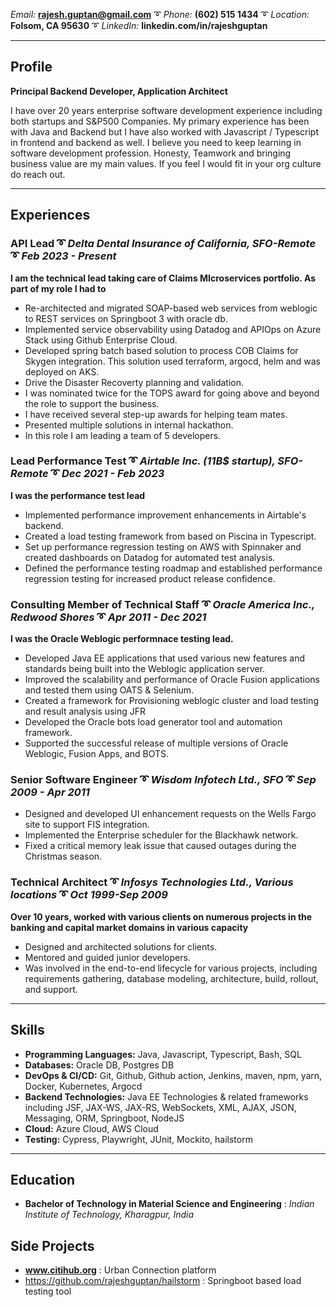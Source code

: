 *Email:* **rajesh.guptan@gmail.com** ➰ *Phone:* **(602) 515 1434** ➰ *Location:* **Folsom, CA 95630** ➰ *LinkedIn:* **linkedin.com/in/rajeshguptan**

---

## Profile

**Principal Backend Developer, Application Architect**

I have over 20 years enterprise software development experience including both startups and S&P500 Companies. My primary experience has been with Java and Backend but I have also worked with Javascript / Typescript in frontend and backend as well. I believe you need to keep learning in software development profession. Honesty, Teamwork and bringing business value are my main values. If you feel I would fit in your org culture do reach out.

---

## Experiences

### **API Lead** ➰  *Delta Dental Insurance of California, SFO-Remote* ➰ *Feb 2023 - Present*

**I am the technical lead taking care of Claims MIcroservices portfolio. As part of my role I had to**

- Re-architected and migrated SOAP-based web services from weblogic to REST services on Springboot 3 with oracle db.
- Implemented service observability using Datadog and APIOps on Azure Stack using Github Enterprise Cloud.
- Developed spring batch based solution to process COB Claims for Skygen integration. This solution used terraform, argocd, helm and was deployed on AKS.
- Drive the Disaster Recoverty planning and validation.
- I was nominated twice for the TOPS award for going above and beyond the role to support the business.
- I have received several step-up awards for helping team mates.
- Presented multiple solutions in internal hackathon.
- In this role I am leading a team of 5 developers.

### **Lead Performance Test** ➰ *Airtable Inc. (11B$ startup), SFO-Remote* ➰ *Dec 2021 - Feb 2023*

**I was the performance test lead**

- Implemented performance improvement enhancements in Airtable's backend.
- Created a load testing framework from based on Piscina in Typescript.
- Set up performance regression testing on AWS with Spinnaker and created dashboards on Datadog for automated test analysis.
- Defined the performance testing roadmap and established performance regression testing for increased product release confidence.

### **Consulting Member of Technical Staff** ➰ *Oracle America Inc., Redwood Shores* ➰ *Apr 2011 - Dec 2021*

**I was the Oracle Weblogic performnace testing lead.**

- Developed Java EE applications that used various new features and standards being built into the Weblogic application server.
- Improved the scalability and performance of Oracle Fusion applications and tested them using OATS & Selenium.
- Created a framework for Provisioning weblogic cluster and load testing and result analysis using JFR
- Developed the Oracle bots load generator tool and automation framework.
- Supported the successful release of multiple versions of Oracle Weblogic, Fusion Apps, and BOTS.

### **Senior Software Engineer** ➰ *Wisdom Infotech Ltd., SFO* ➰ *Sep 2009 - Apr 2011*

- Designed and developed UI enhancement requests on the Wells Fargo site to support FIS integration.
- Implemented the Enterprise scheduler for the Blackhawk network.
- Fixed a critical memory leak issue that caused outages during the Christmas season.

### **Technical Architect** ➰ *Infosys Technologies Ltd., Various locations* ➰ *Oct 1999-Sep 2009*

**Over 10 years, worked with various clients on numerous projects in the banking and capital market domains in various capacity**

- Designed and architected solutions for clients.
- Mentored and guided junior developers.
- Was involved in the end-to-end lifecycle for various projects, including requirements gathering, database modeling, architecture, build, rollout, and support.

---

## Skills

* **Programming Languages:** Java, Javascript, Typescript, Bash, SQL
* **Databases:** Oracle DB, Postgres DB
* **DevOps & CI/CD:** Git, Github, Github action, Jenkins, maven, npm, yarn, Docker, Kubernetes, Argocd
* **Backend Technologies:** Java EE Technologies & related frameworks including JSF, JAX-WS, JAX-RS, WebSockets, XML, AJAX, JSON, Messaging, ORM, Springboot, NodeJS
* **Cloud:** Azure Cloud, AWS Cloud
* **Testing:** Cypress, Playwright, JUnit, Mockito, hailstorm

---

## Education

- **Bachelor of Technology in Material Science and Engineering** : *Indian Institute of Technology, Kharagpur, India*

## Side Projects

- **www.citihub.org** : Urban Connection platform
- https://github.com/rajeshguptan/hailstorm : Springboot based load testing tool
